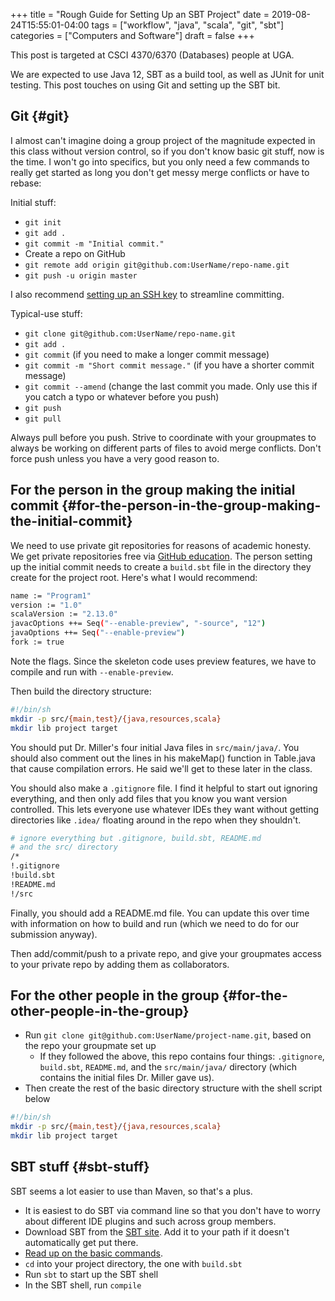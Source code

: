 +++
title = "Rough Guide for Setting Up an SBT Project"
date = 2019-08-24T15:55:01-04:00
tags = ["workflow", "java", "scala", "git", "sbt"]
categories = ["Computers and Software"]
draft = false
+++

This post is targeted at CSCI 4370/6370 (Databases) people at UGA.

We are expected to use Java 12, SBT as a build tool, as well as JUnit for unit testing. This post touches on using Git and setting up the SBT bit.


## Git {#git}

I almost can't imagine doing a group project of the magnitude expected in this class without version control, so if you don't know basic git stuff, now is the time. I won't go into specifics, but you only need a few commands to really get started as long you don't get messy merge conflicts or have to rebase:

Initial stuff:

-   `git init`
-   `git add .`
-   `git commit -m "Initial commit."`
-   Create a repo on GitHub
-   `git remote add origin git@github.com:UserName/repo-name.git`
-   `git push -u origin master`

I also recommend [setting up an SSH key](https://www.steventammen.com/posts/ssh-keys-are-not-as-hard-as-you-think/) to streamline committing.

Typical-use stuff:

-   `git clone git@github.com:UserName/repo-name.git`
-   `git add .`
-   `git commit` (if you need to make a longer commit message)
-   `git commit -m "Short commit message."` (if you have a shorter commit message)
-   `git commit --amend` (change the last commit you made. Only use this if you catch a typo or whatever before you push)
-   `git push`
-   `git pull`

Always pull before you push. Strive to coordinate with your groupmates to always be working on different parts of files to avoid merge conflicts. Don't force push unless you have a very good reason to.


## For the person in the group making the initial commit {#for-the-person-in-the-group-making-the-initial-commit}

We need to use private git repositories for reasons of academic honesty. We get private repositories free via [GitHub education](https://education.github.com/pack). The person setting up the initial commit needs to create a `build.sbt` file in the directory they create for the project root. Here's what I would recommend:

```bash
name := "Program1"
version := "1.0"
scalaVersion := "2.13.0"
javacOptions ++= Seq("--enable-preview", "-source", "12")
javaOptions ++= Seq("--enable-preview")
fork := true
```

Note the flags. Since the skeleton code uses preview features, we have to compile and run with `--enable-preview`.

Then build the directory structure:

```bash
#!/bin/sh
mkdir -p src/{main,test}/{java,resources,scala}
mkdir lib project target
```

You should put Dr. Miller's four initial Java files in `src/main/java/`. You should also comment out the lines in his makeMap() function in Table.java that cause compilation  errors. He said we'll get to these later in the class.

You should also make a `.gitignore` file. I find it helpful to start out ignoring everything, and then only add files that you know you want version controlled. This lets everyone use whatever IDEs they want without getting directories like `.idea/` floating around in the repo when they shouldn't.

```bash
# ignore everything but .gitignore, build.sbt, README.md
# and the src/ directory
/*
!.gitignore
!build.sbt
!README.md
!/src
```

Finally, you should add a README.md file. You can update this over time with information on how to build and run (which we need to do for our submission anyway).

Then add/commit/push to a private repo, and give your groupmates access to your private repo by adding them as collaborators.


## For the other people in the group {#for-the-other-people-in-the-group}

-   Run `git clone git@github.com:UserName/project-name.git`, based on the repo your groupmate set up
    -   If they followed the above, this repo contains four things: `.gitignore`, `build.sbt`, `README.md`, and the `src/main/java/` directory (which contains the initial files Dr. Miller gave us).
-   Then create the rest of the basic directory structure with the shell script below

```bash
#!/bin/sh
mkdir -p src/{main,test}/{java,resources,scala}
mkdir lib project target
```


## SBT stuff {#sbt-stuff}

SBT seems a lot easier to use than Maven, so that's a plus.

-   It is easiest to do SBT via command line so that you don't have to worry about different IDE plugins and such across group members.
-   Download SBT from the [SBT site](https://www.scala-sbt.org/download.html). Add it to your path if it doesn't automatically get put there.
-   [Read up on the basic commands](https://alvinalexander.com/scala/sbt-how-to-compile-run-package-scala-project).
-   `cd` into your project directory, the one with `build.sbt`
-   Run `sbt` to start up the SBT shell
-   In the SBT shell, run `compile`
